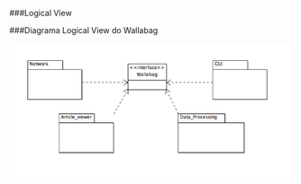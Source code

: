 ###Logical View

###Diagrama Logical View do Wallabag

![Logial View Diagram](https://github.com/Joao-up201000385/android-app/blob/master/ESOF-docs/Diagramas/LogicalView.png)
